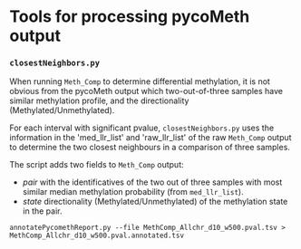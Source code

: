 # Tools for processing pycoMeth output

### `closestNeighbors.py` 

When running `Meth_Comp` to determine differential methylation, it is not obvious from the pycoMeth output which two-out-of-three samples have similar methylation profile, and the directionality (Methylated/Unmethylated). 

For each interval with significant pvalue, `closestNeighbors.py` uses the information in the 'med_llr_list' and 'raw_llr_list' of the raw `Meth_Comp` output to determine the two closest neighbours in a comparison of three samples. 

The script adds two fields to `Meth_Comp` output: 
- *pair* with the identificatives of the two out of three samples with most similar median methylation probability (from `med_llr_list`).  
- *state* directionality (Methylated/Unmethylated) of the methylation state in the pair. 

 
```
annotatePycomethReport.py --file MethComp_Allchr_d10_w500.pval.tsv > MethComp_Allchr_d10_w500.pval.annotated.tsv
```


